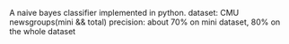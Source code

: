 A naive bayes classifier implemented in python.
dataset: CMU newsgroups(mini && total)
precision: about 70% on mini dataset, 80% on the whole dataset

